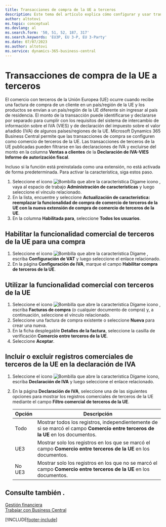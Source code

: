 ```yaml
---
title: Transacciones de compra de la UE a terceros
description: Este tema del artículo explica cómo configurar y usar transacciones de compra de terceros de la Unión Europea (UE).
author: altotovi
ms.topic: conceptual
ms.devlang: al
ms.search.form: '50, 51, 52, 187, 317'
ms.search.keywords: 'EU3P, EU 3-P, EU 3-Party'
ms.date: 07/07/2023
ms.author: altotovi
ms.service: dynamics-365-business-central
---
```


# Transacciones de compra de la UE a terceros

El comercio con terceros de la Unión Europea (UE) ocurre cuando recibe una factura de compra de un cliente en un país/región de la UE y los productos se envían a un país/región de la UE diferente sin ingresar al país de residencia. El monto de la transacción puede identificarse y declararse por separado para cumplir con los requisitos del sistema de intercambio de información sobre el IVA (VIES) y de declaración del impuesto sobre el valor añadido (IVA) de algunos países/regiones de la UE. Microsoft Dynamics 365 Business Central permite que las transacciones de compra se configuren como comercio de terceros de la UE. Las transacciones de terceros de la UE publicadas pueden filtrarse en las declaraciones de IVA y excluirse del monto en la columna **Ventas a clientes** de la **Declaración de IVA-VIES Informe de autorización fiscal**.

Incluso si la función está preinstalada como una extensión, no está activada de forma predeterminada. Para activar la característica, siga estos paso.

1. Seleccione el icono ![Bombilla que abre la característica Dígame](media/ui-search/search_small.png "Dígame qué desea hacer") icono , vaya al espacio de trabajo **Administración de características** y luego seleccione el vínculo relacionado.
2. En la lista, encuentre y seleccione **Actualización de característica: reemplazar la funcionalidad de compra de comercio de terceros de la UE con la nueva extensión de compra de comercio de terceros de la UE**.
3. En la columna **Habilitada para**, seleccione **Todos los usuarios**.

## Habilitar la funcionalidad comercial de terceros de la UE para una compra

1. Seleccione el icono ![Bombilla que abre la característica Dígame](media/ui-search/search_small.png "Dígame qué desea hacer") , escriba **Configuración de VAT** y luego seleccione el enlace relacionado.
2. En la página **Configuración de IVA**, marque el campo **Habilitar compra de terceros de la UE**.

## Utilizar la funcionalidad comercial con terceros de la UE

1. Seleccione el icono ![Bombilla que abre la característica Dígame](media/ui-search/search_small.png "Dígame qué desea hacer") icono , escriba **Facturas de compra** (o cualquier documento de compra) y, a continuación, seleccione el vínculo relacionado.
2. Seleccione una factura de compra existente o seleccione **Nueva** para crear una nueva.
3. En la ficha desplegable **Detalles de la factura**, seleccione la casilla de verificación **Comercio entre terceros de la UE**.
4. Seleccione **Aceptar**.

## Incluir o excluir registros comerciales de terceros de la UE en la declaración de IVA

1. Seleccione el icono ![Bombilla que abre la característica Dígame](media/ui-search/search_small.png "Dígame qué desea hacer") icono, escriba **Declaración de IVA** y luego seleccione el enlace relacionado.
2. En la página **Declaración de IVA**, seleccione una de las siguientes opciones para mostrar los registros comerciales de terceros de la UE mediante el campo **Filtro comercial de terceros de la UE**.

    | Opción | Descripción |
    |--------|-------------|
    | Todo | Mostrar todos los registros, independientemente de si se marcó el campo **Comercio entre terceros de la UE** en los documentos. |
    | UE3 | Mostrar solo los registros en los que se marcó el campo **Comercio entre terceros de la UE** en los documentos. |
    | No UE3 | Mostrar solo los registros en los que no se marcó el campo **Comercio entre terceros de la UE** en los documentos. |


## Consulte también .
[Gestión financiera](finance.md)  
[Trabajar con Business Central](ui-work-product.md)

[!INCLUDE[footer-include](includes/footer-banner.md)]
